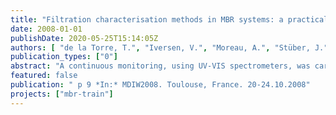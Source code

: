 ```yaml
---
title: "Filtration characterisation methods in MBR systems: a practical comparison"
date: 2008-01-01
publishDate: 2020-05-25T15:14:05Z
authors: [ "de la Torre, T.", "Iversen, V.", "Moreau, A.", "Stüber, J." ]
publication_types: ["0"]
abstract: "A continuous monitoring, using UV-VIS spectrometers, was carried out in Berlin from 2010 to 2012. It combined (i) continuous measurements of the quality and flow rates of combined sewer overflows (CSO) at one main CSO outlet downstream of the overflow structure and (ii) continuous measurements of water quality parameters at five sites within the urban stretch of the receiving River Spree. Locally, the collection of data aims at (i) characterizing CSO emissions, (ii) assessing the local dynamics and intensity of CSO impacts on the river and (iii) calibrating sewer and river water quality models being part of a planning tool for future CSO management in Berlin (Riechel et al., 2011). UV-VIS spectrometers are in-situ probes, which measure absorbance spectra ranging from UV to visual wavelengths. Concentrations, such as chemical oxygen demand (COD), are calculated from these spectra. Due to the varying composition of waste and river water a local calibration is required to enhance the measurement quality. According to Gamerith et al. (2011), manufacturer global calibration can lead to systematic error up to 50% for COD measurements."
featured: false
publication: " p 9 *In:* MDIW2008. Toulouse, France. 20-24.10.2008"
projects: ["mbr-train"]
---
```


